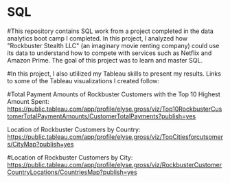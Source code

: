 # SQL

#This repository contains SQL work from a project completed in the data analytics boot camp I completed. In this project, I analyzed how "Rockbuster Stealth LLC" (an imaginary movie renting company) could use its data to understand how to compete with services such as Netflix and Amazon Prime. The goal of this project was to learn and master SQL. 

#In this project, I also utlilized my Tableau skills to present my results. Links to some of the Tableau visualizations I created follow:

#Total Payment Amounts of Rockbuster Customers with the Top 10 Highest Amount Spent:
https://public.tableau.com/app/profile/elyse.gross/viz/Top10RockbusterCustomerTotalPaymentAmounts/CustomerTotalPayments?publish=yes

Location of Rockbuster Customers by Country:
https://public.tableau.com/app/profile/elyse.gross/viz/TopCitiesforcutsomers/CityMap?publish=yes

#Location of Rockbuster Customers by City:
https://public.tableau.com/app/profile/elyse.gross/viz/RockbusterCustomerCountryLocations/CountriesMap?publish=yes

